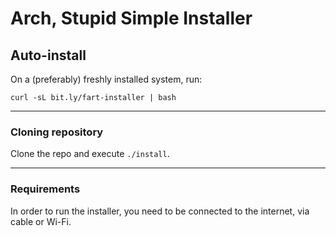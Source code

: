 # Arch, Stupid Simple Installer

## Auto-install

On a (preferably) freshly installed system, run:

```
curl -sL bit.ly/fart-installer | bash
```

<hr>

### Cloning repository

Clone the repo and execute `./install`.

<hr>

### Requirements

In order to run the installer, you need to be connected to the internet, via
cable or Wi-Fi.
